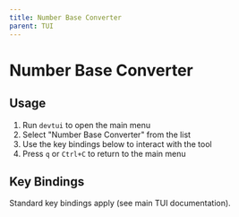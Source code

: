 ```yaml
---
title: Number Base Converter
parent: TUI
---
```


# Number Base Converter

## Usage

1. Run `devtui` to open the main menu
2. Select "Number Base Converter" from the list
3. Use the key bindings below to interact with the tool
4. Press `q` or `Ctrl+C` to return to the main menu

## Key Bindings

Standard key bindings apply (see main TUI documentation).



